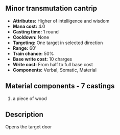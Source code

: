## Minor transmutation cantrip

- **Attributes:** Higher of intelligence and wisdom
- **Mana cost:** 4.0
- **Casting time:** 1 round
- **Cooldown:** None
- **Targeting:** One target in selected direction
- **Range:** 60'
- **Train chance:** 50%
- **Base write cost:** 10 charges
- **Write cost:** From half to full base cost
- **Components:** Verbal, Somatic, Material

## Material components - 7 castings

1. a piece of wood

## Description

Opens the target door
